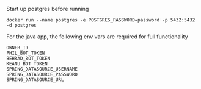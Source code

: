 Start up postgres before running

`docker run --name postgres -e POSTGRES_PASSWORD=password -p 5432:5432 -d postgres`

For the java app, the following env vars are required for full functionality
```
OWNER_ID
PHIL_BOT_TOKEN
BEHRAD_BOT_TOKEN
KEANU_BOT_TOKEN
SPRING_DATASOURCE_USERNAME
SPRING_DATASOURCE_PASSWORD
SPRING_DATASOURCE_URL
```
